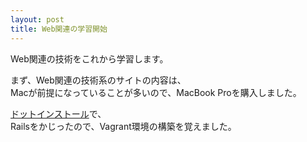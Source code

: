 ```yaml
---
layout: post
title: Web関連の学習開始
---
```


Web関連の技術をこれから学習します。  

まず、Web関連の技術系のサイトの内容は、  
Macが前提になっていることが多いので、MacBook Proを購入しました。

[ドットインストール](https://dotinstall.com/lessons)で、  
Railsをかじったので、Vagrant環境の構築を覚えました。

